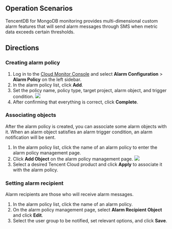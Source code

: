 ## Operation Scenarios
TencentDB for MongoDB monitoring provides multi-dimensional custom alarm features that will send alarm messages through SMS when metric data exceeds certain thresholds.

## Directions
### Creating alarm policy
1. Log in to the [Cloud Monitor Console](https://console.cloud.tencent.com/monitor/overview) and select **Alarm Configuration** > **Alarm Policy** on the left sidebar.
2. In the alarm policy list, click **Add**.
3. Set the policy name, policy type, target project, alarm object, and trigger condition.
![](https://main.qcloudimg.com/raw/2c00a4d8c828e4df98ceb29ffb6beb3a.png)
4. After confirming that everything is correct, click **Complete**.

### Associating objects
After the alarm policy is created, you can associate some alarm objects with it. When an alarm object satisfies an alarm trigger condition, an alarm notification will be sent.
1. In the alarm policy list, click the name of an alarm policy to enter the alarm policy management page.
2. Click **Add Object** on the alarm policy management page.
![](https://main.qcloudimg.com/raw/40d54cb03240c507ac1461978246b6f5.png)
3. Select a desired Tencent Cloud product and click **Apply** to associate it with the alarm policy.

### Setting alarm recipient
Alarm recipients are those who will receive alarm messages.
1. In the alarm policy list, click the name of an alarm policy.
2. On the alarm policy management page, select **Alarm Recipient Object** and click **Edit**.
3. Select the user group to be notified, set relevant options, and click **Save**.
